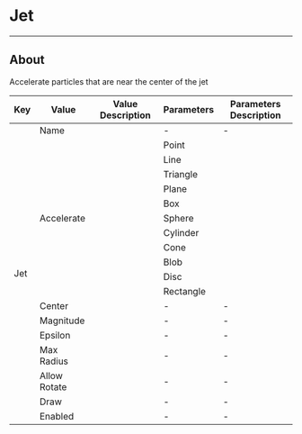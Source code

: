 # Jet

___

## About

Accelerate particles that are near the center of the jet

<table><thead>
  <tr>
    <th>Key</th>
    <th>Value</th>
    <th>Value Description</th>
    <th>Parameters</th>
    <th>Parameters Description</th>
  </tr></thead>
<tbody>
  <tr>
    <td rowspan="19">Jet</td>
    <td>Name</td>
    <td></td>
    <td>-</td>
    <td>-</td>
  </tr>
  <tr>
    <td rowspan="11">Accelerate</td>
    <td></td>
    <td>Point</td>
    <td></td>
  </tr>
  <tr>
    <td></td>
    <td>Line</td>
    <td></td>
  </tr>
  <tr>
    <td></td>
    <td>Triangle</td>
    <td></td>
  </tr>
  <tr>
    <td></td>
    <td>Plane</td>
    <td></td>
  </tr>
  <tr>
    <td></td>
    <td>Box</td>
    <td></td>
  </tr>
  <tr>
    <td></td>
    <td>Sphere</td>
    <td></td>
  </tr>
  <tr>
    <td></td>
    <td>Cylinder</td>
    <td></td>
  </tr>
  <tr>
    <td></td>
    <td>Cone</td>
    <td></td>
  </tr>
  <tr>
    <td></td>
    <td>Blob</td>
    <td></td>
  </tr>
  <tr>
    <td></td>
    <td>Disc</td>
    <td></td>
  </tr>
  <tr>
    <td></td>
    <td>Rectangle</td>
    <td></td>
  </tr>
  <tr>
    <td>Center</td>
    <td></td>
    <td>-</td>
    <td>-</td>
  </tr>
  <tr>
    <td>Magnitude</td>
    <td></td>
    <td>-</td>
    <td>-</td>
  </tr>
  <tr>
    <td>Epsilon</td>
    <td></td>
    <td>-</td>
    <td>-</td>
  </tr>
  <tr>
    <td>Max Radius</td>
    <td></td>
    <td>-</td>
    <td>-</td>
  </tr>
  <tr>
    <td>Allow Rotate</td>
    <td></td>
    <td>-</td>
    <td>-</td>
  </tr>
  <tr>
    <td>Draw</td>
    <td></td>
    <td>-</td>
    <td>-</td>
  </tr>
  <tr>
    <td>Enabled</td>
    <td></td>
    <td>-</td>
    <td>-</td>
  </tr>
</tbody></table>

